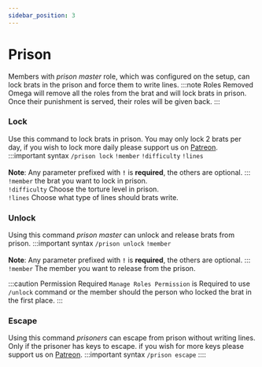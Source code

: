 ```yaml
---
sidebar_position: 3
---
```


# Prison
Members with *prison master* role, which was configured on the setup, can lock brats in the prison and force them to write lines.
:::note Roles Removed
Omega will remove all the roles from the brat and will lock brats in prison. Once their punishment is served, their roles will be given back.
:::
### Lock
Use this command to lock brats in prison. You may only lock 2 brats per day, if you wish to lock more daily please support us on [Patreon](https://patreon.com/user?u=29087814).
:::important syntax
`/prison lock` `!member` `!difficulty` `!lines`<br/><br/>
**Note**: Any parameter prefixed with **`!`** is **required**, the others are optional. 
:::
`!member` the brat you want to lock in prison.<br/>
`!difficulty` Choose the torture level in prison.<br/>
`!lines` Choose what type of lines should brats write.

### Unlock
Using this command *prison master* can unlock and release brats from prison.
:::important syntax
`/prison unlock` `!member`<br/><br/>
**Note**: Any parameter prefixed with **`!`** is **required**, the others are optional. 
:::
`!member` The member you want to release from the prison.

:::caution Permission Required
`Manage Roles Permission` is Required to use `/unlock` command or the member should the person who locked the brat in the first place.
:::

### Escape
Using this command *prisoners* can escape from prison without writing lines. Only if the prisoner has keys to escape. if you wish for more keys please support us on [Patreon](https://patreon.com/user?u=29087814).
:::important syntax
`/prison escape`
::::
